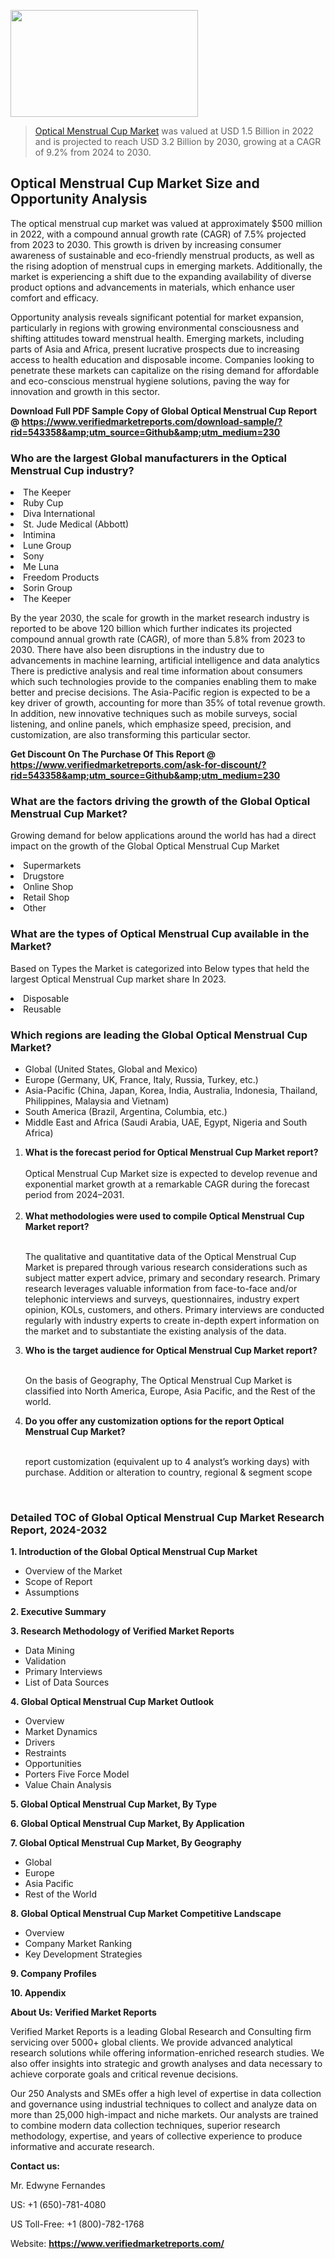 <img src="https://ffe5etoiles.com/wp-content/uploads/2024/12/MST1-300x171.png" alt="" width="300" height="171" class="alignnone size-medium wp-image-20088" /><blockquote><p><p><a href="https://www.verifiedmarketreports.com/download-sample/?rid=543358&utm_source=Github&utm_medium=230" target="_blank">Optical Menstrual Cup Market</a> was valued at USD 1.5 Billion in 2022 and is projected to reach USD 3.2 Billion by 2030, growing at a CAGR of 9.2% from 2024 to 2030.</p></blockquote><p><h2>Optical Menstrual Cup Market Size and Opportunity Analysis</h2> <p>The optical menstrual cup market was valued at approximately $500 million in 2022, with a compound annual growth rate (CAGR) of 7.5% projected from 2023 to 2030. This growth is driven by increasing consumer awareness of sustainable and eco-friendly menstrual products, as well as the rising adoption of menstrual cups in emerging markets. Additionally, the market is experiencing a shift due to the expanding availability of diverse product options and advancements in materials, which enhance user comfort and efficacy.</p> <p>Opportunity analysis reveals significant potential for market expansion, particularly in regions with growing environmental consciousness and shifting attitudes toward menstrual health. Emerging markets, including parts of Asia and Africa, present lucrative prospects due to increasing access to health education and disposable income. Companies looking to penetrate these markets can capitalize on the rising demand for affordable and eco-conscious menstrual hygiene solutions, paving the way for innovation and growth in this sector.</p> </p><p class=""><strong>Download Full PDF Sample Copy of Global Optical Menstrual Cup Report @ <a href="https://www.verifiedmarketreports.com/download-sample/?rid=543358&amp;utm_source=Github&amp;utm_medium=230" target="_blank">https://www.verifiedmarketreports.com/download-sample/?rid=543358&amp;utm_source=Github&amp;utm_medium=230</a></strong></p><h3 id="" class="">Who are the largest Global manufacturers in the Optical Menstrual Cup industry?</h3><p><li>The Keeper</li><li> Ruby Cup</li><li> Diva International</li><li> St. Jude Medical (Abbott)</li><li> Intimina</li><li> Lune Group</li><li> Sony</li><li> Me Luna</li><li> Freedom Products</li><li> Sorin Group</li><li> The Keeper</li></p><div class=""><div class="" dir="" data-message-author-role="" data-message-id="" data-message-model-slug=""><div class=""><div class=""><div class=""><div class="" dir="" data-message-author-role="" data-message-id="" data-message-model-slug=""><div class=""><div class=""><p>By the year 2030, the scale for growth in the market research industry is reported to be above 120 billion which further indicates its projected compound annual growth rate (CAGR), of more than 5.8% from 2023 to 2030. There have also been disruptions in the industry due to advancements in machine learning, artificial intelligence and data analytics There is predictive analysis and real time information about consumers which such technologies provide to the companies enabling them to make better and precise decisions. The Asia-Pacific region is expected to be a key driver of growth, accounting for more than 35% of total revenue growth. In addition, new innovative techniques such as mobile surveys, social listening, and online panels, which emphasize speed, precision, and customization, are also transforming this particular sector.</p><p><strong>Get Discount On The Purchase Of This Report @&nbsp; <a href="https://www.verifiedmarketreports.com/ask-for-discount/?rid=543358&amp;utm_source=Github&amp;utm_medium=230" target="_blank">https://www.verifiedmarketreports.com/ask-for-discount/?rid=543358&amp;utm_source=Github&amp;utm_medium=230</a></strong></p></div></div></div></div></div></div></div></div><h3 id="" class="">What are the factors driving the growth of the Global Optical Menstrual Cup Market?</h3><p id="" class="">Growing demand for below applications around the world has had a direct impact on the growth of the Global Optical Menstrual Cup Market</p><p id="" class=""><li>Supermarkets</li><li> Drugstore</li><li> Online Shop</li><li> Retail Shop</li><li> Other</li></p><h3 id="" class="">What are the types of Optical Menstrual Cup available in the Market?</h3><p id="" class="">Based on Types the Market is categorized into Below types that held the largest Optical Menstrual Cup market share In 2023.</p><p id="" class=""><li>Disposable</li><li> Reusable</li></p><h3 id="" class="">Which regions are leading the Global Optical Menstrual Cup Market?</h3><ul><li>Global (United States, Global and Mexico)</li><li>Europe (Germany, UK, France, Italy, Russia, Turkey, etc.)</li><li>Asia-Pacific (China, Japan, Korea, India, Australia, Indonesia, Thailand, Philippines, Malaysia and Vietnam)</li><li>South America (Brazil, Argentina, Columbia, etc.)</li><li>Middle East and Africa (Saudi Arabia, UAE, Egypt, Nigeria and South Africa)</li></ul><p><ol><li><strong>What is the forecast period for Optical Menstrual Cup Market report?<br /></strong><br /><span data-sheets-root="1" data-sheets-value="{&quot;1&quot;:2,&quot;2&quot;:&quot;XXXX size is expected to develop revenue and exponential market growth at a remarkable CAGR during the forecast period from 2024&ndash;2030.&quot;}" data-sheets-userformat="{&quot;2&quot;:12674,&quot;4&quot;:{&quot;1&quot;:2,&quot;2&quot;:16776960},&quot;10&quot;:2,&quot;11&quot;:0,&quot;15&quot;:&quot;Arial&quot;,&quot;16&quot;:12}">Optical Menstrual Cup Market size is expected to develop revenue and exponential market growth at a remarkable CAGR during the forecast period from 2024&ndash;2031.</span><br /><br /></li><li><strong>What methodologies were used to compile Optical Menstrual Cup Market report?<br /><br /></strong><p>The qualitative and quantitative data of the&nbsp;Optical Menstrual Cup Market is prepared through various research considerations such as subject matter expert advice, primary and secondary research. Primary research leverages valuable information from face-to-face and/or telephonic interviews and surveys, questionnaires, industry expert opinion, KOLs, customers, and others. Primary interviews are conducted regularly with industry experts to create in-depth expert information on the market and to substantiate the existing analysis of the data.&nbsp;</p></li><li><strong>Who is the target audience for Optical Menstrual Cup Market report?<br /><br /></strong><p>On the basis of Geography, The&nbsp;Optical Menstrual Cup Market is classified into North America, Europe, Asia Pacific, and the Rest of the world.</p></li><li><strong>Do you offer any customization options for the report Optical Menstrual Cup Market?<br /><br /></strong><p>report customization (equivalent up to 4 analyst&rsquo;s working days) with purchase. Addition or alteration to country, regional &amp; segment scope</p><p>&nbsp;</p></li></ol></p><h3 id="" class="">Detailed TOC of Global Optical Menstrual Cup Market Research Report, 2024-2032</h3><p id="" class=""><strong>1. Introduction of the Global Optical Menstrual Cup Market</strong></p><ul><li>Overview of the Market</li><li>Scope of Report</li><li>Assumptions</li></ul><p id="" class=""><strong>2. Executive Summary</strong></p><p id="" class=""><strong>3. Research Methodology of&nbsp;Verified Market Reports</strong></p><ul><li>Data Mining</li><li>Validation</li><li>Primary Interviews</li><li>List of Data Sources</li></ul><p id="" class=""><strong>4. Global Optical Menstrual Cup Market Outlook</strong></p><ul><li>Overview</li><li>Market Dynamics</li><li>Drivers</li><li>Restraints</li><li>Opportunities</li><li>Porters Five Force Model</li><li>Value Chain Analysis</li></ul><p id="" class=""><strong>5. Global Optical Menstrual Cup Market, By&nbsp;Type</strong></p><p id="" class=""><strong>6. Global Optical Menstrual Cup Market, By Application</strong></p><p id="" class=""><strong>7. Global Optical Menstrual Cup Market, By Geography</strong></p><ul><li>Global</li><li>Europe</li><li>Asia Pacific</li><li>Rest of the World</li></ul><p id="" class=""><strong>8. Global Optical Menstrual Cup Market Competitive Landscape</strong></p><ul><li>Overview</li><li>Company Market Ranking</li><li>Key Development Strategies</li></ul><p id="" class=""><strong>9. Company Profiles</strong></p><p id="" class=""><strong>10. Appendix</strong></p><p id="" class=""><strong>About Us: Verified Market Reports</strong></p><p id="" class="">Verified Market Reports is a leading Global Research and Consulting firm servicing over 5000+ global clients. We provide advanced analytical research solutions while offering information-enriched research studies. We also offer insights into strategic and growth analyses and data necessary to achieve corporate goals and critical revenue decisions.</p><p id="" class="">Our 250 Analysts and SMEs offer a high level of expertise in data collection and governance using industrial techniques to collect and analyze data on more than 25,000 high-impact and niche markets. Our analysts are trained to combine modern data collection techniques, superior research methodology, expertise, and years of collective experience to produce informative and accurate research.</p><p id="" class=""><strong>Contact us:</strong></p><p id="" class="">Mr. Edwyne Fernandes</p><p id="" class="">US: +1 (650)-781-4080</p><p id="" class="">US Toll-Free: +1 (800)-782-1768</p><p id="" class="">Website: <a target="" data-test-app-aware-link=""><strong>https://www.verifiedmarketreports.com/</strong></a></p>
